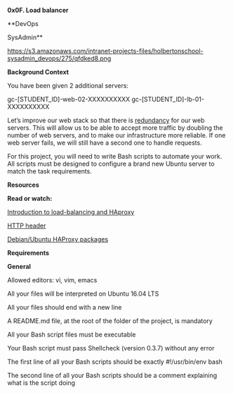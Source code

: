 **0x0F. Load balancer**

**DevOps

SysAdmin**

https://s3.amazonaws.com/intranet-projects-files/holbertonschool-sysadmin_devops/275/qfdked8.png

**Background Context**

You have been given 2 additional servers:

gc-[STUDENT_ID]-web-02-XXXXXXXXXX
gc-[STUDENT_ID]-lb-01-XXXXXXXXXX

Let’s improve our web stack so that there is [redundancy](https://intranet.alxswe.com/rltoken/xnAaJdhmAxx7PoH3l6EwDg) for our web servers. This will allow us to be able to accept more traffic by doubling the number of web servers, and to make our infrastructure more reliable. If one web server fails, we will still have a second one to handle requests.

For this project, you will need to write Bash scripts to automate your work. All scripts must be designed to configure a brand new Ubuntu server to match the task requirements.

**Resources**

**Read or watch:**

[Introduction to load-balancing and HAproxy](https://intranet.alxswe.com/rltoken/B7f3oz8i3Xvvom_YQZzLnQ)

[HTTP header](https://intranet.alxswe.com/rltoken/sZ9v3Vq2tgLwN_PWVQketw)

[Debian/Ubuntu HAProxy packages](https://intranet.alxswe.com/rltoken/2VRAgtKKR9g6Xfb0xzGiSg)

**Requirements**

**General**

Allowed editors: vi, vim, emacs

All your files will be interpreted on Ubuntu 16.04 LTS

All your files should end with a new line

A README.md file, at the root of the folder of the project, is mandatory

All your Bash script files must be executable

Your Bash script must pass Shellcheck (version 0.3.7) without any error

The first line of all your Bash scripts should be exactly #!/usr/bin/env bash

The second line of all your Bash scripts should be a comment explaining what is the script doing
